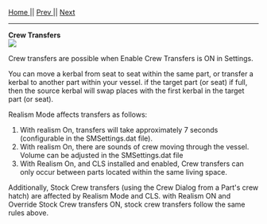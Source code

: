 [Home ](https://github.com/PapaJoesSoup/ShipManifest/wiki)|| [Prev ](https://github.com/PapaJoesSoup/ShipManifest/wiki/2.0---Basic-Operation)|| [Next](https://github.com/PapaJoesSoup/ShipManifest/wiki/2.2-Science-Transfers)
***
**Crew Transfers**  
![](http://i.imgur.com/oDHlNfo.png)

Crew transfers are possible when Enable Crew Transfers is ON in Settings.

You can move a kerbal from seat to seat within the same part, or transfer a kerbal to another part within your vessel.  if the target part (or seat) if full, then the source kerbal will swap places with the first kerbal in the target part (or seat).

Realism Mode affects transfers as follows:

1.  With realism On, transfers will take approximately 7 seconds (configurable in the SMSettings.dat file).
2.  With realism On, there are sounds of crew moving through the vessel. Volume can be adjusted in the SMSettings.dat file
3.  With Realism On, and CLS installed and enabled, Crew transfers can only occur between parts located within the same living space.

Additionally, Stock Crew transfers (using the Crew Dialog from a Part's crew hatch) are affected by Realism Mode and CLS.  with Realism ON and Override Stock Crew transfers ON, stock crew transfers follow the same rules above.

